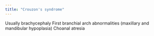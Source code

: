 ```yaml
---
title: "Crouzon's syndrome"
---
```

Usually brachycephaly
First branchial arch abnormalities (maxillary and mandibular hypoplasia)
Choanal atresia

